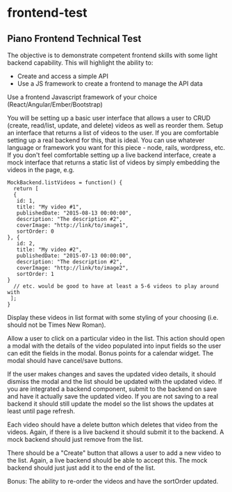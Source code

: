 # frontend-test

## Piano Frontend Technical Test

The objective is to demonstrate competent frontend skills with some light backend capability. This will highlight the ability to:

- Create and access a simple API
- Use a JS framework to create a frontend to manage the API data

Use a frontend Javascript framework of your choice (React/Angular/Ember/Bootstrap)

You will be setting up a basic user interface that allows a user to CRUD (create, read/list, update, and delete) videos as well as reorder them.
Setup an interface that returns a list of videos to the user. If you are comfortable setting up a real backend for this, that is ideal. You can use whatever language or framework you want for this piece - node, rails, wordpress, etc. If you don't feel comfortable setting up a live backend interface, create a mock interface that returns a static list of videos by simply embedding the videos in the page, e.g.

```
MockBackend.listVideos = function() {
  return [
  {
   id: 1,
   title: "My video #1",
   publishedDate: "2015-08-13 00:00:00",
   description: "The description #2",
   coverImage: "http://link/to/image1",
   sortOrder: 0
}, {
   id: 2,
   title: "My video #2",
   publishedDate: "2015-07-13 00:00:00",
   description: "The description #2",
   coverImage: "http://link/to/image2",
   sortOrder: 1
}
  // etc. would be good to have at least a 5-6 videos to play around with
 ];
}
```

Display these videos in list format with some styling of your choosing (i.e. should not be Times New Roman).

Allow a user to click on a particular video in the list. This action should open a modal with the details of the video populated into input fields so the user can edit the fields in the modal. Bonus points for a calendar widget. The modal should have cancel/save buttons.

If the user makes changes and saves the updated video details, it should dismiss the modal and the list should be updated with the updated video. If you are integrated a backend component, submit to the backend on save and have it actually save the updated video. If you are not saving to a real backend it should still update the model so the list shows the updates at least until page refresh.

Each video should have a delete button which deletes that video from the videos. Again, if there is a live backend it should submit it to the backend. A mock backend should just remove from the list.

There should be a "Create" button that allows a user to add a new video to the list. Again, a live backend should be able to accept this. The mock backend should just just add it to the end of the list.

Bonus: The ability to re-order the videos and have the sortOrder updated.
